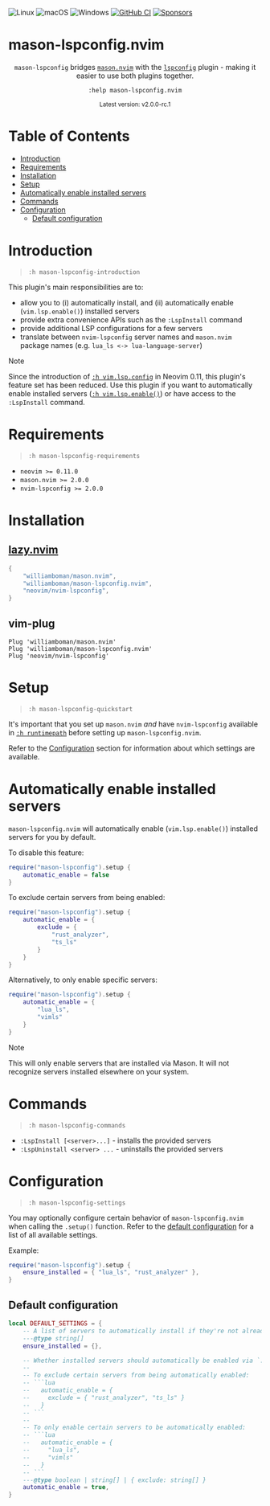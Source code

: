 ![Linux](https://img.shields.io/badge/Linux-%23.svg?logo=linux&color=FCC624&logoColor=black)
![macOS](https://img.shields.io/badge/macOS-%23.svg?logo=apple&color=000000&logoColor=white)
![Windows](https://img.shields.io/badge/Windows-%23.svg?logo=windows&color=0078D6&logoColor=white)
[![GitHub CI](https://github.com/williamboman/mason-lspconfig.nvim/workflows/Tests/badge.svg)](https://github.com/williamboman/mason-lspconfig.nvim/actions?query=workflow%3ATests+branch%3Amain+event%3Apush)
[![Sponsors](https://img.shields.io/github/sponsors/williamboman?style=flat-square)](https://github.com/sponsors/williamboman)

# mason-lspconfig.nvim

<p align="center">
    <code>mason-lspconfig</code> bridges <a
    href="https://github.com/williamboman/mason.nvim"><code>mason.nvim</code></a> with the <a
    href="https://github.com/neovim/nvim-lspconfig"><code>lspconfig</code></a> plugin - making it easier to use both
    plugins together.
</p>
<p align="center">
    <code>:help mason-lspconfig.nvim</code>
</p>
<p align="center">
    <sup>Latest version: v2.0.0-rc.1</sup> <!-- x-release-please-version -->
</p>

# Table of Contents

- [Introduction](#introduction)
- [Requirements](#requirements)
- [Installation](#installation)
- [Setup](#setup)
- [Automatically enable installed servers](#automatically-enable-installed-servers)
- [Commands](#commands)
- [Configuration](#configuration)
  - [Default configuration](#default-configuration)

# Introduction

> `:h mason-lspconfig-introduction`

This plugin's main responsibilities are to:

- allow you to (i) automatically install, and (ii) automatically enable (`vim.lsp.enable()`) installed servers
- provide extra convenience APIs such as the `:LspInstall` command
- provide additional LSP configurations for a few servers
- translate between `nvim-lspconfig` server names and `mason.nvim` package names (e.g. `lua_ls <-> lua-language-server`)

> [!NOTE]
> Since the introduction of [`:h vim.lsp.config`](https://neovim.io/doc/user/lsp.html#vim.lsp.config()) in Neovim 0.11,
> this plugin's feature set has been reduced. Use this plugin if you want to automatically enable installed servers
> ([`:h vim.lsp.enable()`](https://neovim.io/doc/user/lsp.html#vim.lsp.enable())) or have access to the `:LspInstall`
> command.

# Requirements

> `:h mason-lspconfig-requirements`

- `neovim >= 0.11.0`
- `mason.nvim >= 2.0.0`
- `nvim-lspconfig >= 2.0.0`

# Installation

## [lazy.nvim](https://github.com/folke/lazy.nvim)

```lua
{
    "williamboman/mason.nvim",
    "williamboman/mason-lspconfig.nvim",
    "neovim/nvim-lspconfig",
}
```

## vim-plug

```vim
Plug 'williamboman/mason.nvim'
Plug 'williamboman/mason-lspconfig.nvim'
Plug 'neovim/nvim-lspconfig'
```

# Setup

> `:h mason-lspconfig-quickstart`

It's important that you set up `mason.nvim` _and_ have `nvim-lspconfig` available in [`:h
runtimepath`](https://neovim.io/doc/user/options.html#'runtimepath') before setting up `mason-lspconfig.nvim`.

Refer to the [Configuration](#configuration) section for information about which settings are available.

# Automatically enable installed servers

`mason-lspconfig.nvim` will automatically enable (`vim.lsp.enable()`) installed servers for you by default.

To disable this feature:

```lua
require("mason-lspconfig").setup {
    automatic_enable = false
}
```

To exclude certain servers from being enabled:

```lua
require("mason-lspconfig").setup {
    automatic_enable = {
        exclude = {
            "rust_analyzer",
            "ts_ls"
        }
    }
}
```

Alternatively, to only enable specific servers:

```lua
require("mason-lspconfig").setup {
    automatic_enable = {
        "lua_ls",
        "vimls"
    }
}
```

> [!NOTE]
> This will only enable servers that are installed via Mason. It will not recognize servers installed elsewhere on your
> system.

# Commands

> `:h mason-lspconfig-commands`

- `:LspInstall [<server>...]` - installs the provided servers
- `:LspUninstall <server> ...` - uninstalls the provided servers

# Configuration

> `:h mason-lspconfig-settings`

You may optionally configure certain behavior of `mason-lspconfig.nvim` when calling the `.setup()` function. Refer to
the [default configuration](#default-configuration) for a list of all available settings.

Example:

```lua
require("mason-lspconfig").setup {
    ensure_installed = { "lua_ls", "rust_analyzer" },
}
```

## Default configuration

```lua
local DEFAULT_SETTINGS = {
    -- A list of servers to automatically install if they're not already installed. Example: { "rust_analyzer@nightly", "lua_ls" }
    ---@type string[]
    ensure_installed = {},

    -- Whether installed servers should automatically be enabled via `:h vim.lsp.enable()`.
    --
    -- To exclude certain servers from being automatically enabled:
    -- ```lua
    --   automatic_enable = {
    --     exclude = { "rust_analyzer", "ts_ls" }
    --   }
    -- ```
    --
    -- To only enable certain servers to be automatically enabled:
    -- ```lua
    --   automatic_enable = {
    --     "lua_ls",
    --     "vimls"
    --   }
    -- ```
    ---@type boolean | string[] | { exclude: string[] }
    automatic_enable = true,
}
```
